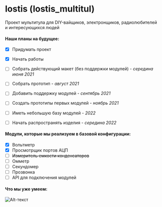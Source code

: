 # lostis (lostis_multitul)
Проект мультитула для DIY-вайщиков, электронщиков, радиолюбителей и интересующихся людей 


#### Наши планы на будущее:
- [X] Придумать проект
- [X] Начать работы
- [ ] Собрать действующий макет (без поддержки модулей) - *середина июня 2021*
- [ ] Собрать прототип - *август 2021*
- [ ] Добавить поддержку модулей - *сентябрь 2021*
- [ ] Создать прототипы первых модулей - *ноябрь 2021*
- [ ] Иметь небольшую базу модулей - *2022*
- [ ] Начать распространять изделия - *середина 2022*


#### Модули, которые мы реализуем в базовой конфигурации:
- [X] Вольтметр
- [X] Просмотрщик портов АЦП
- [ ] ~~Измеритель емкости конденсаторов~~
- [ ] Омметр
- [ ] Секундомер
- [ ] Прозвонка
- [ ] API для подключения модулей

#### Что мы уже умеем:
![Alt-текст](https://cdn.discordapp.com/attachments/833662529762885652/843085798080249886/IMG_20210515_141914.jpg)
